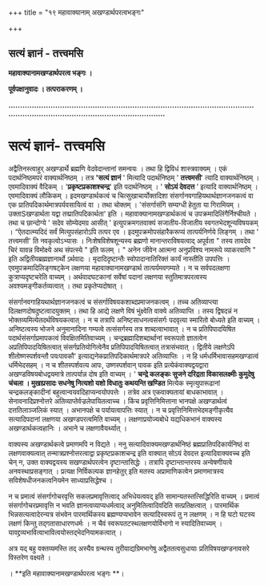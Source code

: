 +++
title = "१९ महावाक्यानाम् अखण्डार्थपरत्वभङ्गः"

+++


## सत्यं ज्ञानं - तत्त्वमसि

**महावाक्यानामखण्डार्थपरत्व भङ्गः ।**

 

**पूर्वपक्षानुवादः । तत्पराकरणम् ।**

**……………………………………………………………………………………………………………………………………………………….**

# **सत्यं ज्ञानं-  तत्त्वम**सि

 

अद्वैतिनस्त्वाहुर् अखण्डार्थे ब्रह्मणि वेदवेदान्तानां समन्वयः । तथा हि द्विविधं शास्त्रवाक्यम् । एकं पदार्थनिष्ठमपरं वाक्यार्थनिष्ठम् । तत्र **'सत्यं ज्ञानं** ' मित्यादि पदार्थनिष्ठम् ' **तत्त्वमसी**' त्यादि वाक्यार्थनिष्ठम् । एवमादिवाक्यं वैदिकम् । '**प्रकृष्टप्रकाशश्चन्द्र**' इति पदार्थनिष्ठम् । ' **सोऽयं देवदत्त** ’ इत्यादि वाक्यार्थनिष्ठम् । एवमादिवाक्यं लौकिकम् । इदमखण्डार्थकत्वं च चित्सुखाचार्योक्तदिशा संसर्गानवगाहियथार्थज्ञानजनकत्वं वा एक प्रातिपदिकार्थमात्रपर्यवसायित्वं वा । तथा चोक्तम् । 'संसर्गासंगि सम्यग्धी हेतुता या गिरामियम् । उक्ताSखण्डार्थता यद्वा तव्प्रातिपदिकार्थता' इति । महावाक्यानामखण्डार्थकत्वं च उपक्रमादिलिंगैर्निश्चीयते । तथा च छान्दोग्ये ' सदेव सोम्येदमग्र आसीत् ' इत्युपक्रमगतवाक्यं सजातीय-विजातीय स्वगतभेदशून्यविषयकम् । “ऐतदात्म्यदिदं सर्वं मित्युपसंहारोऽपि तत्पर एव । इदमुपक्रमोपसंहारैकरूप्यं तात्पर्यनिर्णये लिङ्गम् । तथा ' तत्त्वमसी' ति नवकृत्वोऽभ्यासः । निःशेषविशेषशून्यस्य ब्रह्मणो मानान्तराविषयत्वाद् अपूर्वता " तस्य तावदेव चिरं यावन्न विमोक्ष्ये अथ संपत्स्ये " इति फलम् । " अनेन जीवेन आत्मना अनुप्रविश्य नामरूपे व्याकरवाणि " इति अद्वितीयब्रह्मज्ञानार्थो ऽर्थवादः । मृदादिदृष्टान्तैः स्वोपादानातिरिक्तं कार्यं नास्तीति उपपत्तिः । एवमुपक्रमादिलिङ्गषट्केन लक्षणया महावाक्यानामखण्डार्थ तात्पर्यमवगम्यते । न च सर्वपदलक्षणा कुत्राप्यदृष्टचरेति वाच्यम् । अर्थवादघटकानां सर्वेषां पदानां लक्षणया स्तुतिमात्रपरत्वस्य अवश्यमङ्गीकर्तव्यत्वात् । तथा प्रकृतेप्यदोषात् ।

संसर्गानवगाहियथार्थज्ञानजनकत्वं च संसर्गाविषयकशाब्दप्रमाजनकत्वम् । तच्च अतिव्याप्त्या दिलक्षणदोषदुष्टत्वादयुक्तम् । तथा हि आद्ये लक्षणे विषं भुंक्ष्वेति वाक्ये अतिव्याप्ति । तस्य द्विषदन्नं न भोक्तव्यमित्येतदर्थविषयकत्वात् । न च तत्रापि अनिष्टसाधनत्वसंसर्गः पदवृत्या स्मारितो बोध्यते इति वाच्यम् । अनिष्टत्वस्य भोजने अनुमानादिना गम्यत्वे तत्संसर्गस्य तत्र शाब्दत्वाभावात् । न च प्रतिपिपादयिषित पदार्थसंसर्गाप्रमापकत्वं विवक्षितमितिवाच्यम् । चन्द्रब्रह्मादिशब्दार्थानां स्वरूपतो ज्ञातत्वेन अप्रतिपिपादयिषितत्वात् संसर्गप्रतियोगित्वेनैव प्रतिपिपादयिषितत्वात् तत्रासंभवात् । द्वितीये लक्षणेऽपि शीतोष्णस्पर्शवन्तौ पयःपावकौ' इत्याद्यनेकप्रातिपदिकार्थमात्रपरे अतिव्याप्तिः । न हि धर्मधर्मिभावासहमखण्डात्वं धर्मिभेदसहम् । न च शीतस्पर्शवत्य आपः, उष्णस्पर्शवान् पावक इति प्रत्येकंवाक्यद्वयद्वारा अखण्डविषयबोधद्वयमात्रे तात्पर्यान्न दोष इति वाच्यम् । ' **चन्द्रे कलङ्कः सुजने दरिद्रता विकासलक्ष्मीः कुमुदेषु चंचला । मुखाप्रसादः सधनेषु नित्यशो यशो विधातुः कथयन्ति खण्डित** मित्येक स्मृत्युपारूढानां चन्द्रकलङ्कादीनां बहुत्वान्वयवदिहाप्यन्वयोपपत्तेः । तत्रेव अत्र एकवाक्यतायां बाधकाभावात् । सेनावनादिप्रश्नोत्तरे अतिव्याप्तेर्वज्रलेपायितत्वाच्च । किंच प्रवृत्तिनिमित्ताना भानपक्षे अखण्डार्थत्वं दत्ततिलाञ्जलिकं स्यात् । अभानपक्षे च पर्यायत्वापत्तिः स्यात् । न च प्रवृत्तिनिमित्तभेदमङ्गीकृत्यैव सत्यादिपदानां लक्षणया अखण्डपरत्वमिति वाच्यम् । लक्षणाप्रयोज्यबोधे यद्यधिकभानं वाक्यस्य अखण्डार्थकत्वहानिः । अभाने च लक्षणावैयर्थ्यात् ।

वाक्यस्य अखण्डार्थकत्वे प्रमाणमपि न विद्यते । ननु सत्यादिवाक्यमखण्डार्थनिष्ठं ब्रह्मप्रातिपदिकार्यनिष्ठं वा लक्षणवाक्यत्वात् तन्मात्रप्रश्नोत्तरत्वाद्वा प्रकृष्टप्रकाशचन्द्र इति वाक्यात् सोऽयं देवदत्त इत्यादिवाक्यवच्च इति चेन् न, उक्त वाक्यद्वयस्य सखण्डार्थपरत्वेन दृष्टान्तासिद्धेः । तत्रापि दृष्टान्तान्तरस्य अन्वेषणीयत्वे अनवस्थाप्रसङ्गात् । प्रत्यक्ष निर्विकल्पक ज्ञानहेतुर् इति मतस्य अप्रामाणिकत्वेन प्रमाणमात्रस्य सविशेषधीजनकत्वनियमेन साध्याप्रसिद्धेश्च ।

न च प्रमात्वं संसर्गागोचरवृत्ति सकलप्रमावृत्तित्वाद् अभिधेयत्ववद् इति सामान्यतस्तत्सिद्धिरिति वाच्यम् । प्रमात्वं संसर्गागोचरप्रमावृत्ति न भवति ज्ञानत्वव्याप्यधर्मत्वाद् अनुमितित्वादिवदिति सत्प्रतिक्षत्वात् । पारमार्थिक भिन्नसत्यत्वादेरन्यत्र संभवेन पारमार्थिकस्य ब्रह्मण्यप्यभावेन सत्यादिस्वरूपं तु न लक्षणम् । न हि घटो घटस्य लक्षणं किन्तु तद्गतासाधारणधर्मः । न चैवं स्वरूपतटस्थलक्षणयोर्विभागो न स्यादितिवाच्यम् । यावद्द्रव्यभावित्वाभावित्वयोस्तद्भेदनियामकत्वात् ।

अत्र यद् बहु वक्तव्यमस्ति तद् अस्यैव ग्रन्थस्य तुरीयाद्यग्रिमभागेषु अद्वैततत्वसुधायाः प्रतिविषयखण्डनावसरे विस्तरेण वक्ष्यते ।

। **इति महावाक्यानामखण्डार्थपरत्व भङ्गः **।

